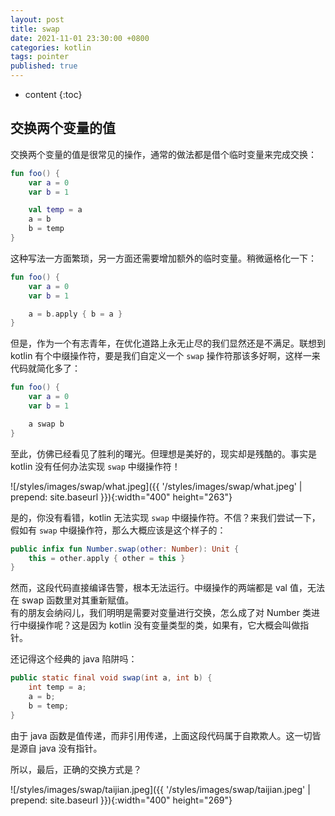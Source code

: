 ```yaml
---
layout: post
title: swap
date: 2021-11-01 23:30:00 +0800
categories: kotlin
tags: pointer
published: true
---
```


* content
{:toc}

## 交换两个变量的值

交换两个变量的值是很常见的操作，通常的做法都是借个临时变量来完成交换：

```kotlin
fun foo() {
    var a = 0
    var b = 1

    val temp = a
    a = b
    b = temp
}
```

这种写法一方面繁琐，另一方面还需要增加额外的临时变量。稍微逼格化一下：

```kotlin
fun foo() {
    var a = 0
    var b = 1

    a = b.apply { b = a }
}
```

但是，作为一个有志青年，在优化道路上永无止尽的我们显然还是不满足。联想到 kotlin 有个中缀操作符，要是我们自定义一个 `swap` 操作符那该多好啊，这样一来代码就简化多了：

```kotlin
fun foo() {
    var a = 0
    var b = 1

    a swap b
}
```

至此，仿佛已经看见了胜利的曙光。但理想是美好的，现实却是残酷的。事实是 kotlin 没有任何办法实现 `swap` 中缀操作符！

![/styles/images/swap/what.jpeg]({{ '/styles/images/swap/what.jpeg' | prepend: site.baseurl }}){:width="400" height="263"}

是的，你没有看错，kotlin 无法实现 `swap` 中缀操作符。不信？来我们尝试一下，假如有 `swap` 中缀操作符，那么大概应该是这个样子的：

```kotlin
public infix fun Number.swap(other: Number): Unit {
    this = other.apply { other = this }
}
```

然而，这段代码直接编译告警，根本无法运行。中缀操作的两端都是 val 值，无法在 swap 函数里对其重新赋值。<br>
有的朋友会纳闷儿，我们明明是需要对变量进行交换，怎么成了对 Number 类进行中缀操作呢？这是因为 kotlin 没有变量类型的类，如果有，它大概会叫做指针。

还记得这个经典的 java 陷阱吗：

```java
public static final void swap(int a, int b) {
    int temp = a;
    a = b;
    b = temp;
}
```

由于 java 函数是值传递，而非引用传递，上面这段代码属于自欺欺人。这一切皆是源自 java 没有指针。

所以，最后，正确的交换方式是？

![/styles/images/swap/taijian.jpeg]({{ '/styles/images/swap/taijian.jpeg' | prepend: site.baseurl }}){:width="400" height="269"}
